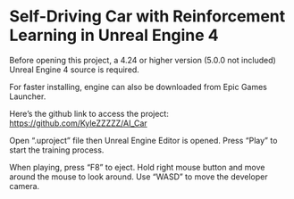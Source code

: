 # Self-Driving Car with Reinforcement Learning in Unreal Engine 4

Before opening this project, a 4.24 or higher version (5.0.0 not included) Unreal Engine 4 source is required.

For faster installing, engine can also be downloaded from Epic Games Launcher.

Here’s the github link to access the project:
https://github.com/KyleZZZZZ/AI_Car

Open “.uproject” file then Unreal Engine Editor is opened. Press “Play” to start the training process.

When playing, press “F8” to eject. Hold right mouse button and move around the mouse to look around. Use “WASD” to move the developer camera.
